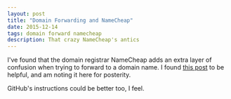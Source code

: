 ```yaml
---
layout: post
title: "Domain Forwarding and NameCheap"
date: 2015-12-14
tags: domain forward namecheap
description: That crazy NameCheap's antics
---
```


I've found that the domain registrar NameCheap adds an extra layer of confusion when trying to forward to a domain name.
I found [this post](http://ntdef.com/2015/09/04/adding-a-custom-domain-name-to-gh-pages/) to be helpful, and am noting it here for posterity.

GitHub's instructions could be better too, I feel.
